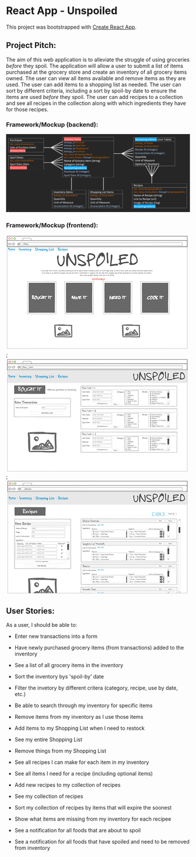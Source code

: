 # React App - Unspoiled

This project was bootstrapped with [Create React App](https://github.com/facebook/create-react-app).

## Project Pitch:
The aim of this web application is to alleviate the struggle of using groceries <em>before</em> they spoil. The application will allow a user to submit a list of items purchased at the grocery store and create an inventory of all grocery items owned. The user can view all items available and remove items as they are used. The user can add items to a shopping list as needed. The user can sort by different criteria, including a sort by spoil-by date to ensure the items are used <em>before</em> they spoil. The user can add recipes to a collection and see all recipes in the collection along with which ingredients they have for those recipes. 

### Framework/Mockup (backend):
![backend](images/backend_framework.PNG)

### Framework/Mockup (frontend):
![Homepage](images/home_mock.png);
![newitems](images/new_items_mock.png);
![recipes](images/recipes_mock.png)

## User Stories:
As a user, I should be able to:
-	Enter new transactions into a form
-   Have newly purchased grocery items (from transactions) added to the inventory
-	See a list of all grocery items in the inventory
-	Sort the inventory bys 'spoil-by’ date
-	Filter the invetory by different critera (category, recipe, use by date, etc.)
-	Be able to search through my inventory for specific items
-	Remove items from my inventory as I use those items

-	Add items to my Shopping List when I need to restock
-	See my entire Shopping List
-	Remove things from my Shopping List
-	See all recipes I can make for each item in my inventory
-	See all items I need for a recipe (including optional items)

-	Add new recipes to my collection of recipes
-	See my collection of recipes
-	Sort my collection of recipes by items that will expire the soonest
-	Show what items are missing from my inventory for each recipee
-	See a notification for all foods that are about to spoil
-	See a notification for all foods that have spoiled and need to be removed from inventory
